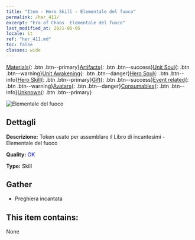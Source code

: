 ```yaml
---
title: "Item - Hero Skill - Elementale del fuoco"
permalink: /her_411/
excerpt: "Era of Chaos  Elementale del fuoco"
last_modified_at: 2021-05-05
locale: it
ref: "her_411.md"
toc: false
classes: wide
---
```

 [Materials](/ItemsIT/){: .btn .btn--primary}[Artifacts](/ItemsIT/Artifacts/){: .btn .btn--success}[Unit Soul](/ItemsIT/UnitSoul/){: .btn .btn--warning}[Unit Awakening](/ItemsIT/UnitAwakening/){: .btn .btn--danger}[Hero Soul](/ItemsIT/HeroSoul/){: .btn .btn--info}[Hero Skill](/ItemsIT/HeroSkill/){: .btn .btn--primary}[Gift](/ItemsIT/Gift/){: .btn .btn--success}[Event related](/ItemsIT/Events/){: .btn .btn--warning}[Avatars](/ItemsIT/Avatars/){: .btn .btn--danger}[Consumables](/ItemsIT/Consumables/){: .btn .btn--info}[Unknown](/ItemsIT/Unknown/){: .btn .btn--primary}

 ![Elementale del fuoco](/images/t/ps_zhaohuanhuoyuansu.png)

## Dettagli
 **Descrizione:** Token usato per assemblare il Libro di incantesimi - Elementale del fuoco

 **Quality:** <span style="color: #0000CD">OK</span>

 **Type:** Skill

## Gather

*    Preghiera incantata 

## This item contains:

  None

